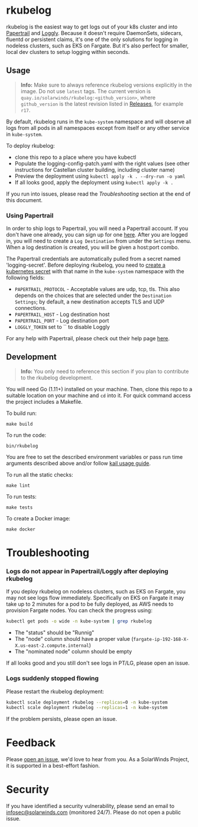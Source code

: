 # rkubelog

rkubelog is the easiest way to get logs out of your k8s cluster and into [Papertrail](https://www.papertrail.com/) and [Loggly](https://www.loggly.com/). Because it doesn't require DaemonSets, sidecars, fluentd or persistent claims, it's one of the only solutions for logging in nodeless clusters, such as EKS on Fargate. But it's also perfect for smaller, local dev clusters to setup logging within seconds.

## Usage

> __Info:__ Make sure to always reference rkubelog versions explicitly in the image. Do not use `latest` tags. The current version is `quay.io/solarwinds/rkubelog:<github_version>`, where `github_version` is the latest revision listed in [Releases](https://github.com/solarwinds/rkubelog/releases), for example `r17`.

By default, rkubelog runs in the `kube-system` namespace and will observe all logs from all pods in all namespaces except from itself or any other service in `kube-system`.

To deploy rkubelog:

- clone this repo to a place where you have kubectl
- Populate the logging-config-patch.yaml with the right values (see other instructions for Castellan cluster building, including cluster name)
- Preview the deployment using `kubectl apply -k . --dry-run -o yaml`
- If all looks good, apply the deployment using `kubectl apply -k .`


If you run into issues, please read the _Troubleshooting_ section at the end of this document.

### Using Papertrail

In order to ship logs to Papertrail, you will need a Papertrail account. If you don't have one already, you can sign up for one [here](https://www.papertrail.com/). After you are logged in, you will need to create a `Log Destination` from under the `Settings` menu. When a log destination is created, you will be given a host:port combo.

The Papertrail credentials are automatically pulled from a secret named 'logging-secret'. Before deploying rkubelog, you need to [create a kubernetes secret](https://kubernetes.io/docs/concepts/configuration/secret/) with that name in the `kube-system` namespace with the following fields:

- `PAPERTRAIL_PROTOCOL` - Acceptable values are udp, tcp, tls. This also depends on the choices that are selected under the `Destination Settings`; by default, a new destination accepts TLS and UDP connections.
- `PAPERTRAIL_HOST` - Log destination host
- `PAPERTRAIL_PORT` - Log destination port
- `LOGGLY_TOKEN` set to `` to disable Loggly

For any help with Papertrail, please check out their help page [here](https://documentation.solarwinds.com/en/Success_Center/papertrail/Content/papertrail_Documentation.htm).


## Development

> __Info:__ You only need to reference this section if you plan to contribute to the rkubelog development.

You will need Go (1.11+) installed on your machine. Then, clone this repo to a suitable location on your machine and `cd` into it. For quick command access the project includes a Makefile.

To build run:
```
make build
```

To run the code:
```
bin/rkubelog
```

You are free to set the described environment variables or pass run time arguments described above and/or follow [kail usage guide](https://github.com/boz/kail/tree/eb6734178238dc794641e82779855fabc2071e23#usage).

To run all the static checks:
```
make lint
```

To run tests:
```
make tests
```

To create a Docker image:
```
make docker
```

# Troubleshooting

### Logs do not appear in Papertrail/Loggly after deploying rkubelog

If you deploy rkubelog on nodeless clusters, such as EKS on Fargate, you may not see logs flow immediately. Specifically on EKS on Fargate it may take up to 2 minutes for a pod to be fully deployed, as AWS needs to provision Fargate nodes. You can check the progress using:

```bash
kubectl get pods -o wide -n kube-system | grep rkubelog
```

- The "status" should be "Runnig"
- The "node" column should have a proper value (`fargate-ip-192-168-X-X.us-east-2.compute.internal`)
- The "nominated node" column should be empty

If all looks good and you still don't see logs in PT/LG, please open an issue.

### Logs suddenly stopped flowing

Please restart the rkubelog deployment:

```bash
kubectl scale deployment rkubelog --replicas=0 -n kube-system
kubectl scale deployment rkubelog --replicas=1 -n kube-system
```

If the problem persists, please open an issue.

# Feedback

Please [open an issue](https://github.com/solarwinds/rkubelog/issues/new), we'd love to hear from you. As a SolarWinds Project, it is supported in a best-effort fashion.

# Security

If you have identified a security vulnerability, please send an email to infosec@solarwinds.com (monitored 24/7). Please do not open a public issue.
